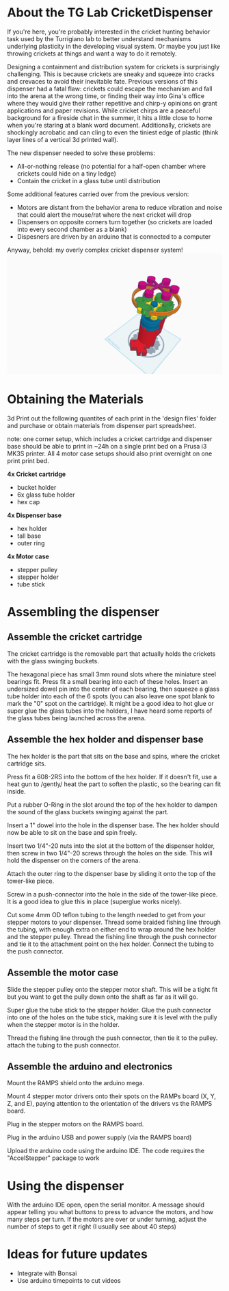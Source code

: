 # About the TG Lab CricketDispenser

If you're here, you're probably interested in the cricket hunting behavior task used by the Turrigiano lab to better understand mechanisms underlying plasticity in the developing visual system. Or maybe you just like throwing crickets at things and want a way to do it remotely.


Designing a containment and distribution system for crickets is surprisingly challenging. This is because crickets are sneaky and squeeze into cracks and crevaces to avoid their inevitable fate. Previous versions of this dispenser had a fatal flaw: crickets could escape the mechanism and fall into the arena at the wrong time, or finding their way into Gina's office where they would give their rather repetitive and chirp-y opinions on grant applications and paper revisions. While cricket chirps are a peaceful background for a fireside chat in the summer, it hits a little close to home when you're staring at a blank word document. Additionally, crickets are shockingly acrobatic and can cling to even the tiniest edge of plastic (think layer lines of a vertical 3d printed wall). 

The new dispenser needed to solve these problems:
* All-or-nothing release (no potential for a half-open chamber where crickets could hide on a tiny ledge)
* Contain the cricket in a glass tube until distribution

Some additional features carried over from the previous version:
*  Motors are distant from the behavior arena to reduce vibration and noise that could alert the mouse/rat where the next cricket will drop
*  Dispensers on opposite corners turn together (so crickets are loaded into every second chamber as a blank)
*  Dispesners are driven by an arduino that is connected to a computer

Anyway, behold: my overly complex cricket dispenser system!
![rendering of assembled dispenser](https://github.com/regisshan/CricketDispenser/blob/main/images/Final%20-%20all%20together%20now.png)



# Obtaining the Materials

3d Print out the following quantites of each print in the 'design files' folder and purchase or obtain materials from dispenser part spreadsheet.

note: one corner setup, which includes a cricket cartridge and dispenser base should be able to print in ~24h on a single print bed on a Prusa i3 MK3S printer. All 4 motor case setups should also print overnight on one print print bed. 



**4x Cricket cartridge**
   - bucket holder
   - 6x glass tube holder
   - hex cap 

**4x Dispenser base**
  - hex holder
  - tall base
  - outer ring

 **4x Motor case**
   - stepper pulley
   - stepper holder
   - tube stick

# Assembling the dispenser

## Assemble the cricket cartridge
The cricket cartridge is the removable part that actually holds the crickets with the glass swinging buckets.

The hexagonal piece has small 3mm round slots where the miniature steel bearings fit. Press fit a small bearing into each of these holes. Insert an undersized dowel pin into the center of each bearing, then squeeze a glass tube holder into each of the 6 spots (you can also leave one spot blank to mark the "0" spot on the cartridge). It might be a good idea to hot glue or super glue the glass tubes into the holders, I have heard some reports of the glass tubes being launched across the arena.

## Assemble the hex holder and dispenser base
The hex holder is the part that sits on the base and spins, where the cricket cartridge sits. 

Press fit a 608-2RS into the bottom of the hex holder. If it doesn't fit, use a heat gun to /gently/ heat the part to soften the plastic, so the bearing can fit inside. 

Put a rubber O-Ring in the slot around the top of the hex holder to dampen the sound of the glass buckets swinging against the part.

Insert a 1" dowel into the hole in the dispenser base. The hex holder should now be able to sit on the base and spin freely. 

Insert two 1/4"-20 nuts into the slot at the bottom of the dispenser holder, then screw in two 1/4"-20 screws through the holes on the side. This will hold the dispenser on the corners of the arena.

Attach the outer ring to the dispenser base by sliding it onto the top of the tower-like piece.

Screw in a push-connector into the hole in the side of the tower-like piece. It is a good idea to glue this in place (superglue works nicely).

Cut some 4mm OD teflon tubing  to the length needed to get from your stepper motors to your dispenser. Thread some braided fishing line through the tubing, with enough extra on either end to wrap around the hex holder and the stepper pulley. Thread the fishing line through the push connector and tie it to the attachment point on the hex holder. Connect the tubing to the push connector. 


## Assemble the motor case

Slide the stepper pulley onto the stepper motor shaft. This will be a tight fit but you want to get the pully down onto the shaft as far as it will go. 

Super glue the tube stick to the stepper holder. Glue the push connector into one of the holes on the tube stick, making sure it is level with the pully when the stepper motor is in the holder. 

Thread the fishing line through the push connector, then tie it to the pulley. attach the tubing to the push connector.

## Assemble the arduino and electronics

Mount the RAMPS shield onto the arduino mega. 

Mount 4 stepper motor drivers onto their spots on the RAMPs board (X, Y, Z, and E), paying attention to the orientation of the drivers vs the RAMPS board. 

Plug in the stepper motors on the RAMPS board.

Plug in the arduino USB and power supply (via the RAMPS board)

Upload the arduino code using the arduino IDE. The code requires the "AccelStepper" package to work
   
# Using the dispenser

With the arduino IDE open, open the serial monitor. A message should appear telling you what buttons to press to advance the motors, and how many steps per turn. If the motors are over or under turning, adjust the number of steps to get it right (I usually see about 40 steps)

# Ideas for future updates
- Integrate with Bonsai
- Use arduino timepoints to cut videos
